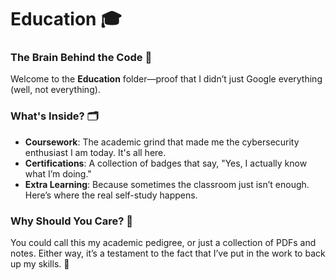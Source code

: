 # Education 🎓

### The Brain Behind the Code 🧠

Welcome to the **Education** folder—proof that I didn’t just Google everything (well, not everything).

### What's Inside? 🗂️
- **Coursework**: The academic grind that made me the cybersecurity enthusiast I am today. It's all here.
- **Certifications**: A collection of badges that say, "Yes, I actually know what I’m doing."
- **Extra Learning**: Because sometimes the classroom just isn’t enough. Here’s where the real self-study happens.

### Why Should You Care? 🤔
You could call this my academic pedigree, or just a collection of PDFs and notes. Either way, it’s a testament to the fact that I’ve put in the work to back up my skills. 🏅
